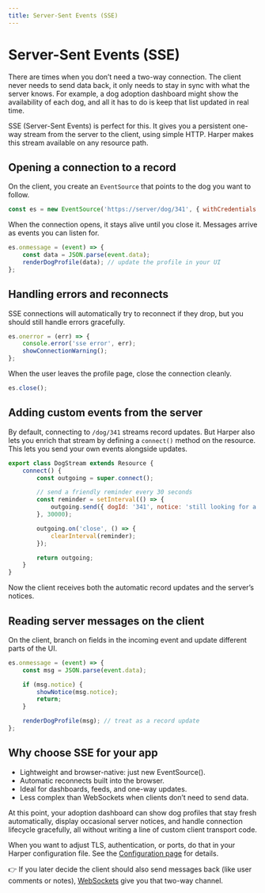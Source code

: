 ```yaml
---
title: Server-Sent Events (SSE)
---
```


# Server-Sent Events (SSE)

There are times when you don’t need a two-way connection. The client never needs to send data back, it only needs to stay in sync with what the server knows. For example, a dog adoption dashboard might show the availability of each dog, and all it has to do is keep that list updated in real time.

SSE (Server-Sent Events) is perfect for this. It gives you a persistent one-way stream from the server to the client, using simple HTTP. Harper makes this stream available on any resource path.

## Opening a connection to a record

On the client, you create an `EventSource` that points to the dog you want to follow.

```javascript
const es = new EventSource('https://server/dog/341', { withCredentials: true });
```

When the connection opens, it stays alive until you close it. Messages arrive as events you can listen for.

```javascript
es.onmessage = (event) => {
	const data = JSON.parse(event.data);
	renderDogProfile(data); // update the profile in your UI
};
```

## Handling errors and reconnects

SSE connections will automatically try to reconnect if they drop, but you should still handle errors gracefully.

```javascript
es.onerror = (err) => {
	console.error('sse error', err);
	showConnectionWarning();
};
```

When the user leaves the profile page, close the connection cleanly.

```javascript
es.close();
```

## Adding custom events from the server

By default, connecting to `/dog/341` streams record updates. But Harper also lets you enrich that stream by defining a `connect()` method on the resource. This lets you send your own events alongside updates.

```javascript
export class DogStream extends Resource {
	connect() {
		const outgoing = super.connect();

		// send a friendly reminder every 30 seconds
		const reminder = setInterval(() => {
			outgoing.send({ dogId: '341', notice: 'still looking for a home' });
		}, 30000);

		outgoing.on('close', () => {
			clearInterval(reminder);
		});

		return outgoing;
	}
}
```

Now the client receives both the automatic record updates and the server’s notices.

## Reading server messages on the client

On the client, branch on fields in the incoming event and update different parts of the UI.

```javascript
es.onmessage = (event) => {
	const msg = JSON.parse(event.data);

	if (msg.notice) {
		showNotice(msg.notice);
		return;
	}

	renderDogProfile(msg); // treat as a record update
};
```

## Why choose SSE for your app

- Lightweight and browser-native: just new EventSource().
- Automatic reconnects built into the browser.
- Ideal for dashboards, feeds, and one-way updates.
- Less complex than WebSockets when clients don’t need to send data.

At this point, your adoption dashboard can show dog profiles that stay fresh automatically, display occasional server notices, and handle connection lifecycle gracefully, all without writing a line of custom client transport code.

When you want to adjust TLS, authentication, or ports, do that in your Harper configuration file. See the [Configuration page](../../deployments/configuration) for details.

👉 If you later decide the client should also send messages back (like user comments or notes), [WebSockets](./websockets) give you that two-way channel.
